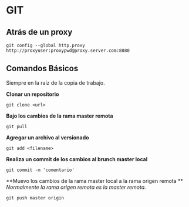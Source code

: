 # GIT

## Atrás de un proxy

```
git config --global http.proxy http://proxyuser:proxypwd@proxy.server.com:8080
```

## Comandos Básicos

Siempre en la raíz de la copia de trabajo.

**Clonar un repositorio**
```
git clone <url>
```

**Bajo los cambios de la rama master remota**
```
git pull 
```


**Agregar un archivo al versionado**
```
git add <filename>
```

**Realiza un commit de los cambios al brunch master local**
```
git commit -m 'comentario'
```

**Muevo los cambios de la rama master local a la rama origen remota **
_Normalmente la rama origen remota es la master remota._
```
git push master origin
```

